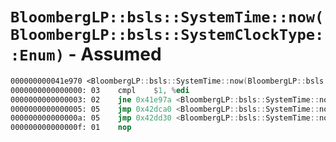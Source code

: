 # `BloombergLP::bsls::SystemTime::now(BloombergLP::bsls::SystemClockType::Enum)` - Assumed

```nasm
000000000041e970 <BloombergLP::bsls::SystemTime::now(BloombergLP::bsls::SystemClockType::Enum)>:
0000000000000000: 03	cmpl	$1, %edi
0000000000000003: 02	jne	0x41e97a <BloombergLP::bsls::SystemTime::now(BloombergLP::bsls::SystemClockType::Enum)+0xa>
0000000000000005: 05	jmp	0x42dca0 <BloombergLP::bsls::SystemTime::nowMonotonicClock()>
000000000000000a: 05	jmp	0x42dd30 <BloombergLP::bsls::SystemTime::nowRealtimeClock()>
000000000000000f: 01	nop	
```
